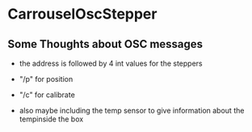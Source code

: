 # CarrouselOscStepper

## Some Thoughts about OSC messages
* the address is followed by 4 int values for the steppers 
* "/p" for position		
* "/c" for calibrate

* also maybe including the temp sensor to give information about the tempinside the box
